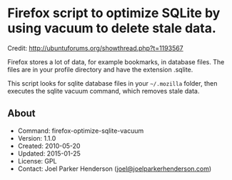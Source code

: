 # Firefox script to optimize SQLite by using vacuum to delete stale data.

Credit: http://ubuntuforums.org/showthread.php?t=1193567

Firefox stores a lot of data, for example bookmarks, in database files.
The files are in your profile directory and have the extension .sqlite.

This script looks for sqlite database files in your `~/.mozilla` folder,
then executes the sqlite vacuum command, which removes stale data.

## About

  * Command: firefox-optimize-sqlite-vacuum
  * Version: 1.1.0
  * Created: 2010-05-20
  * Updated: 2015-01-25
  * License: GPL
  * Contact: Joel Parker Henderson (joel@joelparkerhenderson.com)
